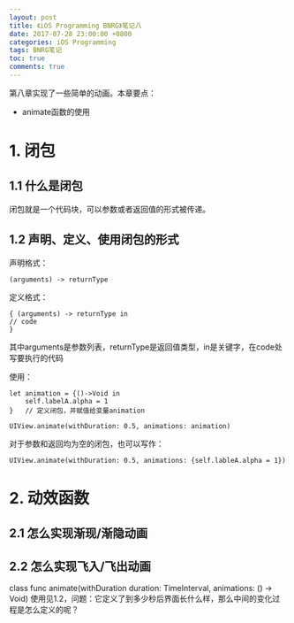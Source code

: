 ```yaml
---
layout: post
title: 《iOS Programming BNRG》笔记八
date: 2017-07-28 23:00:00 +0800
categories: iOS Programming
tags: BNRG笔记
toc: true
comments: true
---
```

第八章实现了一些简单的动画。本章要点：
- animate函数的使用
<!-- more -->

# 1. 闭包
## 1.1 什么是闭包
闭包就是一个代码块，可以参数或者返回值的形式被传递。

## 1.2 声明、定义、使用闭包的形式
声明格式：
``` objc
(arguments) -> returnType
```
定义格式：
``` objc
{ (arguments) -> returnType in
// code
}
```
其中arguments是参数列表，returnType是返回值类型，in是关键字，在code处写要执行的代码

使用：
``` objc
let animation = {()->Void in
    self.labelA.alpha = 1
}	// 定义闭包，并赋值给变量animation

UIView.animate(withDuration: 0.5, animations: animation)
```
对于参数和返回均为空的闭包，也可以写作：
``` objc
UIView.animate(withDuration: 0.5, animations: {self.lableA.alpha = 1})
```
# 2. 动效函数
## 2.1 怎么实现渐现/渐隐动画
## 2.2 怎么实现飞入/飞出动画

class func animate(withDuration duration: TimeInterval, animations: () -> Void)
使用见1.2，问题：它定义了到多少秒后界面长什么样，那么中间的变化过程是怎么定义的呢？


